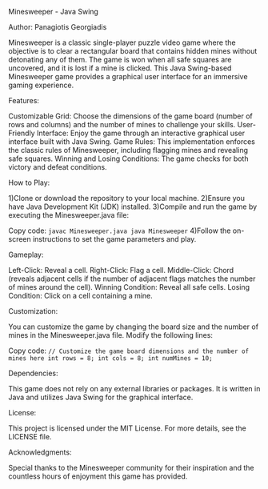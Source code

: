 Minesweeper - Java Swing

Author: Panagiotis Georgiadis

Minesweeper is a classic single-player puzzle video game where the objective is to clear a rectangular board that contains hidden mines without detonating any of them. The game is won when all safe squares are uncovered, and it is lost if a mine is clicked. This Java Swing-based Minesweeper game provides a graphical user interface for an immersive gaming experience.

Features: 

Customizable Grid: Choose the dimensions of the game board (number of rows and columns) and the number of mines to challenge your skills.
User-Friendly Interface: Enjoy the game through an interactive graphical user interface built with Java Swing.
Game Rules: This implementation enforces the classic rules of Minesweeper, including flagging mines and revealing safe squares.
Winning and Losing Conditions: The game checks for both victory and defeat conditions.

How to Play:

1)Clone or download the repository to your local machine.
2)Ensure you have Java Development Kit (JDK) installed.
3)Compile and run the game by executing the Minesweeper.java file:

Copy code:
``
javac Minesweeper.java
java Minesweeper
`` 
4)Follow the on-screen instructions to set the game parameters and play.

Gameplay:

Left-Click: Reveal a cell.
Right-Click: Flag a cell.
Middle-Click: Chord (reveals adjacent cells if the number of adjacent flags matches the number of mines around the cell).
Winning Condition: Reveal all safe cells.
Losing Condition: Click on a cell containing a mine.

Customization:

You can customize the game by changing the board size and the number of mines in the Minesweeper.java file. Modify the following lines:

Copy code:
``
// Customize the game board dimensions and the number of mines here
int rows = 8;
int cols = 8;
int numMines = 10;
``

Dependencies: 

This game does not rely on any external libraries or packages. It is written in Java and utilizes Java Swing for the graphical interface.

License:

This project is licensed under the MIT License. For more details, see the LICENSE file.

Acknowledgments:

Special thanks to the Minesweeper community for their inspiration and the countless hours of enjoyment this game has provided.

 
